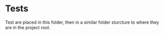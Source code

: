 # Tests

Test are placed in this folder, then in a similar folder sturcture to where they are in the project root.
